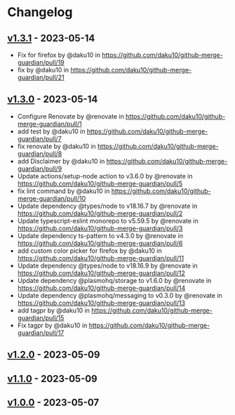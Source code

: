# Changelog

## [v1.3.1](https://github.com/daku10/github-merge-guardian/compare/v1.3.0...v1.3.1) - 2023-05-14
- Fix for firefox by @daku10 in https://github.com/daku10/github-merge-guardian/pull/19
- fix by @daku10 in https://github.com/daku10/github-merge-guardian/pull/21

## [v1.3.0](https://github.com/daku10/github-merge-guardian/compare/v1.2.0...v1.3.0) - 2023-05-14
- Configure Renovate by @renovate in https://github.com/daku10/github-merge-guardian/pull/1
- add test by @daku10 in https://github.com/daku10/github-merge-guardian/pull/7
- fix renovate by @daku10 in https://github.com/daku10/github-merge-guardian/pull/8
- add Disclaimer by @daku10 in https://github.com/daku10/github-merge-guardian/pull/9
- Update actions/setup-node action to v3.6.0 by @renovate in https://github.com/daku10/github-merge-guardian/pull/5
- fix lint command by @daku10 in https://github.com/daku10/github-merge-guardian/pull/10
- Update dependency @types/node to v18.16.7 by @renovate in https://github.com/daku10/github-merge-guardian/pull/2
- Update typescript-eslint monorepo to v5.59.5 by @renovate in https://github.com/daku10/github-merge-guardian/pull/3
- Update dependency ts-pattern to v4.3.0 by @renovate in https://github.com/daku10/github-merge-guardian/pull/6
- add custom color picker for firefox by @daku10 in https://github.com/daku10/github-merge-guardian/pull/11
- Update dependency @types/node to v18.16.9 by @renovate in https://github.com/daku10/github-merge-guardian/pull/12
- Update dependency @plasmohq/storage to v1.6.0 by @renovate in https://github.com/daku10/github-merge-guardian/pull/14
- Update dependency @plasmohq/messaging to v0.3.0 by @renovate in https://github.com/daku10/github-merge-guardian/pull/13
- add tagpr by @daku10 in https://github.com/daku10/github-merge-guardian/pull/15
- Fix tagpr by @daku10 in https://github.com/daku10/github-merge-guardian/pull/17

## [v1.2.0](https://github.com/daku10/github-merge-guardian/compare/v1.1.0...v1.2.0) - 2023-05-09

## [v1.1.0](https://github.com/daku10/github-merge-guardian/compare/v1.0.0...v1.1.0) - 2023-05-09

## [v1.0.0](https://github.com/daku10/github-merge-guardian/commits/v1.0.0) - 2023-05-07
